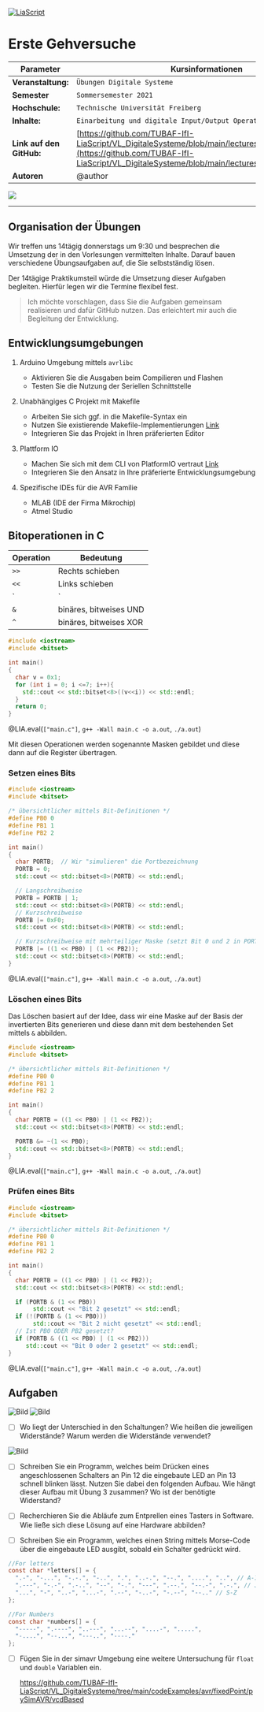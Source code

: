 <!--
author:   Sebastian Zug, Karl Fessel
email:    sebastian.zug@informatik.tu-freiberg.de

version:  0.0.1
language: de
narrator: Deutsch Female

import:  https://raw.githubusercontent.com/liascript-templates/plantUML/master/README.md
         https://github.com/LiaTemplates/AVR8js/main/README.md
         https://github.com/liascript/CodeRunner

icon: https://upload.wikimedia.org/wikipedia/commons/d/de/Logo_TU_Bergakademie_Freiberg.svg
-->

[![LiaScript](https://raw.githubusercontent.com/LiaScript/LiaScript/master/badges/course.svg)](https://liascript.github.io/course/?https://github.com/TUBAF-IfI-LiaScript/VL_DigitaleSysteme/main/exercises/00_Einfuehrung.md#1)

# Erste Gehversuche

| Parameter                | Kursinformationen                                                                                                                                                                    |
| ------------------------ | ------------------------------------------------------------------------------------------------------------------------------------------------------------------------------------ |
| **Veranstaltung:**       | `Übungen Digitale Systeme`                                                                                                                                                      |
| **Semester**             | `Sommersemester 2021`                                                                                                                                                                |
| **Hochschule:**          | `Technische Universität Freiberg`                                                                                                                                                    |
| **Inhalte:**             | `Einarbeitung und digitale Input/Output Operationen`                                                                                            |
| **Link auf den GitHub:** | [https://github.com/TUBAF-IfI-LiaScript/VL_DigitaleSysteme/blob/main/lectures/00_Einfuehrung.md](https://github.com/TUBAF-IfI-LiaScript/VL_DigitaleSysteme/blob/main/lectures/00_Einfuehrung.md) |
| **Autoren**              | @author                                                                                                                                                                              |

![](https://media.giphy.com/media/3gttGAxMSSofe/giphy-downsized.gif)

---

## Organisation der Übungen

Wir treffen uns 14tägig donnerstags um 9:30 und besprechen die Umsetzung der in den Vorlesungen vermittelten Inhalte. Darauf bauen verschiedene Übungsaufgaben auf, die Sie selbstständig lösen.

Der 14tägige Praktikumsteil würde die Umsetzung dieser Aufgaben begleiten. Hierfür legen wir die Termine flexibel fest.

> Ich möchte vorschlagen, dass Sie die Aufgaben gemeinsam realisieren und dafür GitHub nutzen. Das erleichtert mir auch die Begleitung der Entwicklung.




## Entwicklungsumgebungen

1. Arduino Umgebung mittels `avrlibc`

    + Aktivieren Sie die Ausgaben beim Compilieren und Flashen
    + Testen Sie die Nutzung der Seriellen Schnittstelle

2. Unabhängiges C Projekt mit Makefile

    + Arbeiten Sie sich ggf. in die Makefile-Syntax ein
    + Nutzen Sie existierende Makefile-Implementierungen [Link](https://www.heise.de/developer/artikel/Auf-Kommando-3361570.html)
    + Integrieren Sie das Projekt in Ihren präferierten Editor

3. Plattform IO

    + Machen Sie sich mit dem CLI von PlatformIO vertraut [Link](https://platformio.org/)
    + Integrieren Sie den Ansatz in Ihre präferierte Entwicklungsumgebung

4. Spezifische IDEs für die AVR Familie

    + MLAB (IDE der Firma Mikrochip)
    + Atmel Studio


## Bitoperationen in C

| Operation | Bedeutung               |
| --------- | ----------------------- |
| `>>`      | Rechts schieben         |
| `<<`      | Links schieben          |
| `|`       | binäres, bitweises ODER |
| `&`       | binäres, bitweises UND  |
| `^`       | binäres, bitweises XOR  |

```cpp                     Bitshifting.cpp
#include <iostream>
#include <bitset>

int main()
{
  char v = 0x1;
  for (int i = 0; i <=7; i++){
    std::cout << std::bitset<8>((v<<i)) << std::endl;
  }
  return 0;
}
```
@LIA.eval(`["main.c"]`, `g++ -Wall main.c -o a.out`, `./a.out`)

Mit diesen Operationen werden sogenannte Masken gebildet und diese dann auf die
Register übertragen.

### Setzen eines Bits

```cpp                     BitSetting.cpp
#include <iostream>
#include <bitset>

/* übersichtlicher mittels Bit-Definitionen */
#define PB0 0
#define PB1 1
#define PB2 2

int main()
{
  char PORTB;  // Wir "simulieren" die Portbezeichnung
  PORTB = 0;
  std::cout << std::bitset<8>(PORTB) << std::endl;

  // Langschreibweise
  PORTB = PORTB | 1;
  std::cout << std::bitset<8>(PORTB) << std::endl;
  // Kurzschreibweise
  PORTB |= 0xF0;
  std::cout << std::bitset<8>(PORTB) << std::endl;

  // Kurzschreibweise mit mehrteiliger Maske (setzt Bit 0 und 2 in PORTB auf "1")
  PORTB |= ((1 << PB0) | (1 << PB2));
  std::cout << std::bitset<8>(PORTB) << std::endl;
}
```
@LIA.eval(`["main.c"]`, `g++ -Wall main.c -o a.out`, `./a.out`)

### Löschen eines Bits

Das Löschen basiert auf der Idee, dass wir eine Maske auf der Basis der invertierten
Bits generieren und diese dann mit dem bestehenden Set mittels `&` abbilden.

```cpp                     BitSetting.cpp
#include <iostream>
#include <bitset>

/* übersichtlicher mittels Bit-Definitionen */
#define PB0 0
#define PB1 1
#define PB2 2

int main()
{
  char PORTB = ((1 << PB0) | (1 << PB2));
  std::cout << std::bitset<8>(PORTB) << std::endl;

  PORTB &= ~(1 << PB0);
  std::cout << std::bitset<8>(PORTB) << std::endl;
}
```
@LIA.eval(`["main.c"]`, `g++ -Wall main.c -o a.out`, `./a.out`)

### Prüfen eines Bits

```cpp                     BitSetting.cpp
#include <iostream>
#include <bitset>

/* übersichtlicher mittels Bit-Definitionen */
#define PB0 0
#define PB1 1
#define PB2 2

int main()
{
  char PORTB = ((1 << PB0) | (1 << PB2));
  std::cout << std::bitset<8>(PORTB) << std::endl;

  if (PORTB & (1 << PB0))
       std::cout << "Bit 2 gesetzt" << std::endl;
  if (!(PORTB & (1 << PB0)))
       std::cout << "Bit 2 nicht gesetzt" << std::endl;
  // Ist PB0 ODER PB2 gesetzt?
  if (PORTB & ((1 << PB0) | (1 << PB2)))
     std::cout << "Bit 0 oder 2 gesetzt" << std::endl;
}
```
@LIA.eval(`["main.c"]`, `g++ -Wall main.c -o a.out`, `./a.out`)

## Aufgaben

![Bild](../images/exercises/Active_High.png)
![Bild](../images/exercises/Active_Low.png)

- [ ] Wo liegt der Unterschied in den Schaltungen? Wie heißen die jeweiligen Widerstände? Warum werden die Widerstände verwendet?

![Bild](../images/exercises/Aufbau.png)

- [ ] Schreiben Sie ein Programm, welches beim Drücken eines angeschlossenen Schalters an Pin 12 die eingebaute LED an Pin 13 schnell blinken lässt. Nutzen Sie dabei den folgenden Aufbau. Wie hängt dieser Aufbau mit Übung 3 zusammen? Wo ist der benötigte Widerstand?

- [ ] Recherchieren Sie die Abläufe zum Entprellen eines Tasters in Software. Wie ließe sich diese Lösung auf eine Hardware abbilden?

- [ ] Schreiben Sie ein Programm, welches einen String mittels Morse-Code über die eingebaute LED ausgibt, sobald ein Schalter gedrückt wird.

```c
//For letters
const char *letters[] = {
  ".-", "-...", "-.-.", "-..", ".", "..-.", "--.", "....", "..", // A-I
  ".---", "-.-", ".-..", "--", "-.", "---", ".--.", "--.-", ".-.", // J-R
  "...", "-", "..-", "...-", ".--", "-..-", "-.--", "--.." // S-Z
};

//For Numbers
const char *numbers[] = {
  "-----", ".----", "..---", "...--", "....-", ".....",
  "-....", "--...", "---..", "----."
};
```

- [ ] Fügen Sie in der simavr Umgebung eine weitere Untersuchung für `float` und `double` Variablen ein.

    https://github.com/TUBAF-IfI-LiaScript/VL_DigitaleSysteme/tree/main/codeExamples/avr/fixedPoint/pySimAVR/vcdBased
